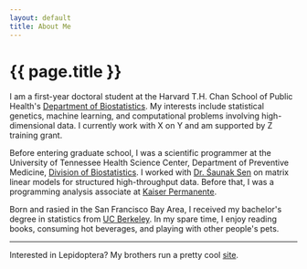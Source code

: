 ```yaml
---
layout: default
title: About Me
---
```


# {{ page.title }}

I am a first-year doctoral student at the Harvard T.H. Chan School of Public Health's [Department of Biostatistics](https://www.hsph.harvard.edu/biostatistics). My interests include statistical genetics, machine learning, and computational problems involving high-dimensional data. I currently work with X on Y and am supported by Z training grant. 

Before entering graduate school, I was a scientific programmer at the University of Tennessee Health Science Center, Department of Preventive Medicine, [Division of Biostatistics](https://www.uthsc.edu/prevmed/biostatistics/index.php). I worked with [Dr. &#346;aunak Sen](http://senresearch.org) on matrix linear models for structured high-throughput data. Before that, I was a programming analysis associate at [Kaiser Permanente](https://healthy.kaiserpermanente.org). 

Born and rasied in the San Francisco Bay Area, I received my bachelor's degree in statistics from [UC Berkeley](http://statistics.berkeley.edu). In my spare time, I enjoy reading books, consuming hot beverages, and playing with other people's pets. 

---

Interested in Lepidoptera? My brothers run a pretty cool [site](http://www.lianginsects.com). 